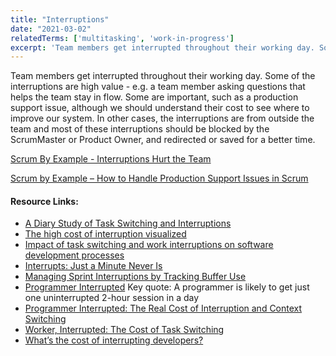 ```yaml
---
title: "Interruptions"
date: "2021-03-02"
relatedTerms: ['multitasking', 'work-in-progress']
excerpt: 'Team members get interrupted throughout their working day. Some of the interruptions are'
---
```


Team members get interrupted throughout their working day. Some of the interruptions are high value - e.g. a team member asking questions that helps the team stay in flow. Some are important, such as a production support issue, although we should understand their cost to see where to improve our system. In other cases, the interruptions are from outside the team and most of these interruptions should be blocked by the ScrumMaster or Product Owner, and redirected or saved for a better time.

[Scrum By Example - Interruptions Hurt the Team](/blog/scrum-master-tales-more-interruptions)

[Scrum by Example – How to Handle Production Support Issues in Scrum](/blog/scrum-production-support)

#### Resource Links:

- [A Diary Study of Task Switching and Interruptions](https://www.researchgate.net/publication/2893248_A_Diary_Study_of_Task_Switching_and_Interruptions)
- [The high cost of interruption visualized](https://www.hottakes.space/p/the-high-cost-of-interruption)
- [Impact of task switching and work interruptions on software development processes](https://www.researchgate.net/publication/317989659_Impact_of_task_switching_and_work_interruptions_on_software_development_processes)
- [Interrupts: Just a Minute Never Is](https://www.researchgate.net/publication/220093595_Interrupts_Just_a_Minute_Never_Is)
- [Managing Sprint Interruptions by Tracking Buffer Use](https://www.mountaingoatsoftware.com/blog/managing-sprint-interruptions-by-tracking-buffer-use)
- [Programmer Interrupted](https://medium.com/dapo-s-diary/programmer-interrupted-44d53e8ee468) Key quote: A programmer is likely to get just one uninterrupted 2-hour session in a day
- [Programmer Interrupted: The Real Cost of Interruption and Context Switching](https://contextkeeper.io/blog/the-real-cost-of-an-interruption-and-context-switching/)
- [Worker, Interrupted: The Cost of Task Switching](https://www.fastcompany.com/944128/worker-interrupted-cost-task-switching)
- [What’s the cost of interrupting developers?](https://neopragma.com/2019/07/whats-the-cost-of-interrupting-developers/)

